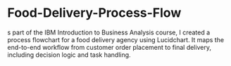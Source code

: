 # Food-Delivery-Process-Flow
s part of the IBM Introduction to Business Analysis course, I created a process flowchart for a food delivery agency using Lucidchart. It maps the end-to-end workflow from customer order placement to final delivery, including decision logic and task handling.
